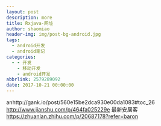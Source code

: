 ```yaml
---
layout: post
description: more
title: Rxjava-网址
author: shaomiao
header-img: img/post-bg-android.jpg
tags:
  - android开发
  - android笔记
categories:
  - - 开发
    - 移动开发
    - android开发
abbrlink: 2579289092
date: 2017-10-21 00:00:00
---
```

anhttp://gank.io/post/560e15be2dca930e00da1083#toc_26
http://www.jianshu.com/p/464fa025229e
最新安居客
https://zhuanlan.zhihu.com/p/20687178?refer=baron

